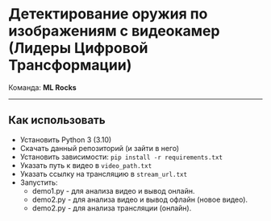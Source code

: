 # Детектирование оружия по изображениям с видеокамер (Лидеры Цифровой Трансформации)

Команда: **ML Rocks**

---

## Как использовать

- Установить Python 3 (3.10)
- Скачать данный репозиторий (и зайти в него)
- Установить зависимости: `pip install -r requirements.txt`
- Указать путь к видео в `video_path.txt`
- Указать ссылку на трансляцию в `stream_url.txt`
- Запустить:
    - demo1.py - для анализа видео и вывод онлайн. 
    - demo2.py - для анализа видео и вывод офлайн (новое видео).
    - demo2.py - для анализа трансляции (онлайн).